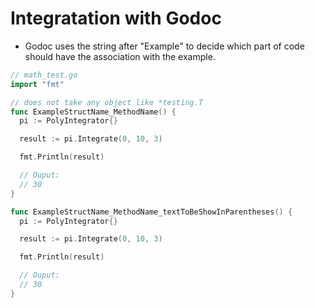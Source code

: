 # Integratation with Godoc

- Godoc uses the string after "Example" to decide which part of code should have
  the association with the example.


```go
// math_test.go
import "fmt"

// does not take any object like *testing.T
func ExampleStructName_MethodName() {
  pi := PolyIntegrator{}

  result := pi.Integrate(0, 10, 3)

  fmt.Println(result)

  // Ouput:
  // 30
}

func ExampleStructName_MethodName_textToBeShowInParentheses() {
  pi := PolyIntegrator{}

  result := pi.Integrate(0, 10, 3)

  fmt.Println(result)

  // Ouput:
  // 30
}
```

